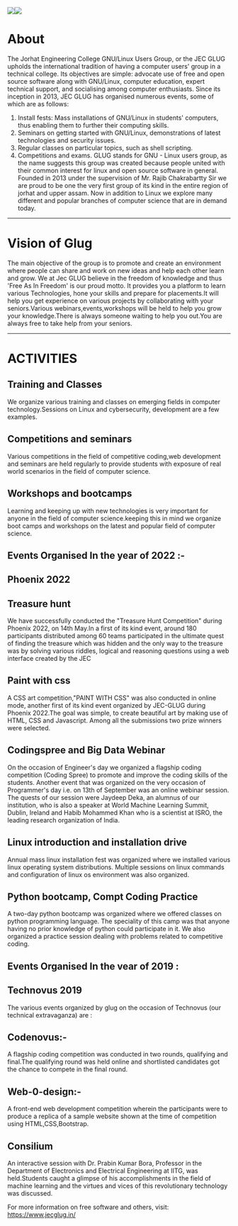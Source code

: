 

![]({backend_url}/clubs/glug/glug-01.jpg)![]({backend_url}/clubs/glug/glug-02.jpg)

# About
The Jorhat Engineering College GNU/Linux Users Group, or the JEC GLUG upholds the international
tradition of having a computer users' group in a technical college. Its objectives are simple: advocate use of
free and open source software along with GNU/Linux, computer education, expert technical support, and
socialising among computer enthusiasts. Since its inception in 2013, JEC GLUG has organised numerous
events, some of which are as follows:
1. Install fests: Mass installations of GNU/Linux in students' computers, thus enabling them to further their
computing skills.
2. Seminars on getting started with GNU/Linux, demonstrations of latest technologies and security issues.
3. Regular classes on particular topics, such as shell scripting.
4. Competitions and exams.
GLUG stands for GNU - Linux users group, as the name suggests this group was created because people
united with their common interest for linux and open source software in general. Founded in 2013 under the
supervision of Mr. Rajib Chakrabartty Sir we are proud to be one the very first group of its kind in the entire
region of jorhat and upper assam. Now in addition to Linux we explore many different and popular branches
of computer science that are in demand today.


---


# Vision of Glug
The main objective of the group is to promote and create an environment where people can share and work
on new ideas and help each other learn and grow. We at Jec GLUG believe in the freedom of knowledge and
thus 'Free As In Freedom' is our proud motto.
It provides you a platform to learn various Technologies, hone your skills and prepare for placements.It will
help you get experience on various projects by collaborating with your seniors.Various
webinars,events,workshops will be held to help you grow your knowledge.There is always someone waiting
to help you out.You are always free to take help from your seniors.


---


# ACTIVITIES
## Training and Classes
We organize various training and classes on emerging fields in computer technology.Sessions on Linux and
cybersecurity, development are a few examples.

## Competitions and seminars
Various competitions in the field of competitive coding,web development and seminars are held regularly to
provide students with exposure of real world scenarios in the field of computer science.

## Workshops and bootcamps
Learning and keeping up with new technologies is very important for anyone in the field of computer
science.keeping this in mind we organize boot camps and workshops on the latest and popular field of
computer science.

## Events Organised In the year of 2022 :-
## Phoenix 2022
## Treasure hunt
We have successfully conducted the "Treasure Hunt Competition" during Phoenix 2022, on 14th May.In a
first of its kind event, around 180 participants distributed among 60 teams participated in the ultimate
quest of finding the treasure which was hidden and the only way to the treasure was by solving various
riddles, logical and reasoning questions using a web interface created by the JEC

## Paint with css
A CSS art competition,"PAINT WITH CSS" was also conducted in online mode, another first of its kind event
organized by JEC-GLUG during Phoenix 2022.The goal was simple, to create beautiful art by making use of
HTML, CSS and Javascript. Among all the submissions two prize winners were selected.

## Codingspree and Big Data Webinar
On the occasion of Engineer's day we organized a flagship coding competition (Coding Spree) to promote
and improve the coding skills of the students. Another event that was organized on the very occasion of
Programmer's day i.e. on 13th of September was an online webinar session. The quests of our session were
Jaydeep Deka, an alumnus of our institution, who is also a speaker at World Machine Learning Summit,
Dublin, Ireland and Habib Mohammed Khan who is a scientist at ISRO, the leading research organization of
India.

## Linux introduction and installation drive
Annual mass linux installation fest was organized where we installed various linux operating system
distributions. Multiple sessions on linux commands and configuration of linux os environment was also
organized.

## Python bootcamp, Compt Coding Practice
A two-day python bootcamp was organized where we offered classes on python programming language.
The speciality of this camp was that anyone having no prior knowledge of python could participate in it. We
also organized a practice session dealing with problems related to competitive coding.

## Events Organised In the vear of 2019 :
## Technovus 2019
The various events organized by glug on the occasion of Technovus (our technical extravaganza) are :

## Codenovus:-
A flagship coding competition was conducted in two rounds, qualifying and final.The qualifying round was
held online and shortlisted candidates got the chance to compete in the final round.

## Web-0-design:-
A front-end web development competition wherein the participants were to produce a replica of a sample
website shown at the time of competition using HTML,CSS,Bootstrap.

## Consilium
An interactive session with Dr. Prabin Kumar Bora, Professor in the Department of Electronics and Electrical
Engineering at IITG, was held.Students caught a glimpse of his accomplishments in the field of machine
learning and the virtues and vices of this revolutionary technology was discussed.

For more information on free software and others, visit: https://www.jecglug.in/